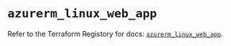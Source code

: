 # `azurerm_linux_web_app`

Refer to the Terraform Registory for docs: [`azurerm_linux_web_app`](https://www.terraform.io/docs/providers/azurerm/r/linux_web_app).
